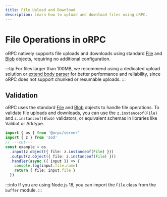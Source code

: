```yaml
---
title: File Upload and Download
description: Learn how to upload and download files using oRPC.
---
```


# File Operations in oRPC

oRPC natively supports file uploads and downloads using standard [File](https://developer.mozilla.org/en-US/docs/Web/API/File) and [Blob](https://developer.mozilla.org/en-US/docs/Web/API/Blob) objects, requiring no additional configuration.

:::tip
For files larger than 100MB, we recommend using a dedicated upload solution or [extend body parser](/docs/advanced/extend-body-parser) for better performance and reliability, since oRPC does not support chunked or resumable uploads.
:::

## Validation

oRPC uses the standard [File](https://developer.mozilla.org/en-US/docs/Web/API/File) and [Blob](https://developer.mozilla.org/en-US/docs/Web/API/Blob) objects to handle file operations. To validate file uploads and downloads, you can use the `z.instanceof(File)` and `z.instanceof(Blob)` validators, or equivalent schemas in libraries like Valibot or Arktype.

```ts twoslash
import { os } from '@orpc/server'
import { z } from 'zod'
// ---cut---
const example = os
  .input(z.object({ file: z.instanceof(File) }))
  .output(z.object({ file: z.instanceof(File) }))
  .handler(async ({ input }) => {
    console.log(input.file.name)
    return { file: input.file }
  })
```

:::info
If you are using Node.js 18, you can import the `File` class from the `buffer` module.
:::
